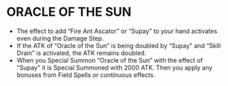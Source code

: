
# ORACLE OF THE SUN

*   The effect to add “Fire Ant Ascator” or “Supay” to your hand activates even during the Damage Step.
*   If the ATK of “Oracle of the Sun” is being doubled by “Supay” and “Skill Drain” is activated, the ATK remains doubled.
*   When you Special Summon “Oracle of the Sun” with the effect of “Supay” it is Special Summoned with 2000 ATK. Then you apply any bonuses from Field Spells or continuous effects.

  